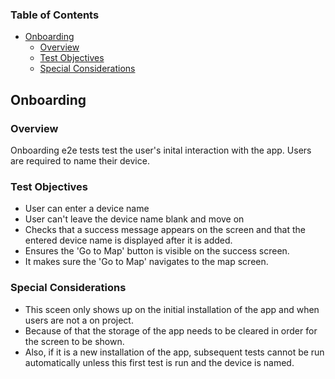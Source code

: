 ### Table of Contents

- [Onboarding](#onboarding)
  - [Overview](#overview)
  - [Test Objectives](#test-objectives)
  - [Special Considerations](#special-considerations)

## Onboarding

### Overview

Onboarding e2e tests test the user's inital interaction with the app. Users are required to name their device.

### Test Objectives

- User can enter a device name
- User can't leave the device name blank and move on
- Checks that a success message appears on the screen and that the entered device name is displayed after it is added.
- Ensures the 'Go to Map' button is visible on the success screen.
- It makes sure the 'Go to Map' navigates to the map screen.

### Special Considerations

- This sceen only shows up on the initial installation of the app and when users are not a on project.
- Because of that the storage of the app needs to be cleared in order for the screen to be shown.
- Also, if it is a new installation of the app, subsequent tests cannot be run automatically unless this first test is run and the device is named.
